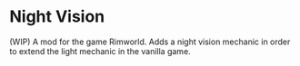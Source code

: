 # Night Vision
(WIP)
A mod for the game Rimworld.
Adds a night vision mechanic in order to extend the light mechanic in the vanilla game.

